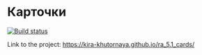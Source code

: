 # Карточки

[![Build status](https://ci.appveyor.com/api/projects/status/cntoatknlthsy0bs?svg=true)](https://ci.appveyor.com/project/kira-khutornaya/ra-5-1-cards)

Link to the project: https://kira-khutornaya.github.io/ra_5.1_cards/
